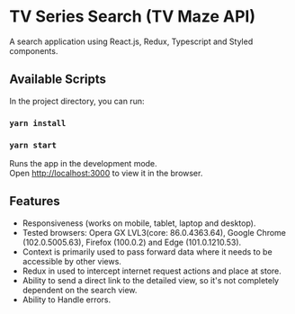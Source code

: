 # TV Series Search (TV Maze API)

A search application using React.js, Redux, Typescript and Styled components.

## Available Scripts

In the project directory, you can run:

### `yarn install`
### `yarn start`

Runs the app in the development mode.\
Open [http://localhost:3000](http://localhost:3000) to view it in the browser.

## Features

- Responsiveness (works on mobile, tablet, laptop and desktop).
- Tested browsers: Opera GX LVL3(core: 86.0.4363.64), Google Chrome (102.0.5005.63), Firefox (100.0.2) and Edge (101.0.1210.53).
- Context is primarily used to pass forward data where it needs to be accessible by other views. 
- Redux in used to intercept internet request actions and place at store.
- Ability to send a direct link to the detailed view, so it's not completely dependent on the search view.
- Ability to Handle errors.
